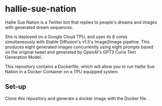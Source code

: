 # hallie-sue-nation

Hallie Sue Nation is a Twitter bot that replies to people's dreams and images with generated dream sequences.

She is deployed on a Google Cloud TPU, and uses its 8 cores simultaneously with Stable Diffusion's v1.5's Image2Image pipeline.
This produces eight generated images concurrently using eight prompts based on the original tweet and generated by OpenAI's GPT3 Curie Text Generation Model.

This repository contains a Dockerfile, which will allow you to run Hallie Sue Nation in a Docker Container on a TPU equipped system.

## Set-up

Clone this repository and generate a docker image with the Docker file.